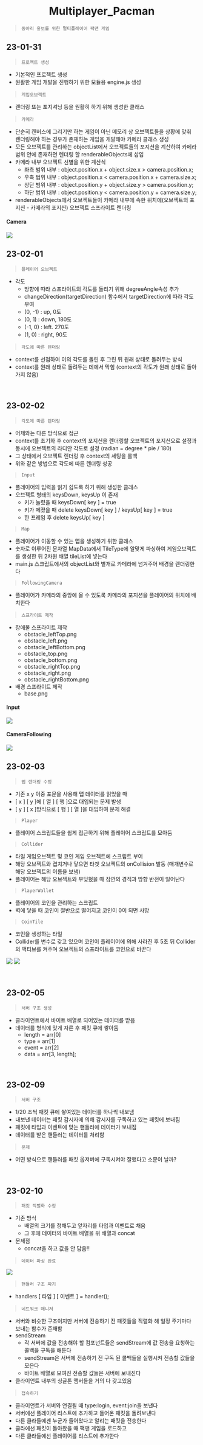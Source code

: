 # <center> **Multiplayer_Pacman** <center/>
> `동아리 홍보를 위한 멀티플레이어 팩맨 게임`

## 23-01-31
> `프로젝트 생성`
 - 기본적인 프로젝트 생성
 - 원활한 게임 개발을 진행하기 위한 모듈용 engine.js 생성
> `게임오브젝트`
 - 렌더링 또는 포지셔닝 등을 원활히 하기 위해 생성한 클래스
> `카메라`
 - 단순히 캔버스에 그리기만 하는 게임이 아닌 메모리 상 오브젝트들을 상황에 맞춰 렌더링해야 하는 경우가 존재하는 게임을 개발해야  카메라 클래스 생성
 - 모든 오브젝트를 관리하는 objectList에서 오브젝트들의 포지션을 계산하여 카메라 범위 안에 존재하면 렌더링 할 renderableObjects에 삽입
 - 카메라 내부 오브젝트 선별을 위한 계산식
   - 좌측 범위 내부 : object.position.x + object.size.x > camera.position.x;
   - 우측 범위 내부 : object.position.x < camera.position.x + camera.size.x;
   - 상단 범위 내부 : object.position.y + object.size.y > camera.position.y;
   - 하단 범위 내부 : object.position.y < camera.position.y + camera.size.y;
 - renderableObjects에서 오브젝트들이 카메라 내부에 속한 위치에(오브젝트의 포지션 - 카메라의 포지션) 오브젝트 스프라이트 렌더링

<h4>Camera</h4>
<image src="ETC/camera.gif"><image/>

<br/>

## 23-02-01
> `플레이어 오브젝트`
 - 각도
   - 방향에 따라 스프라이트의 각도를 돌리기 위해 degreeAngle속성 추가
   - changeDirection(targetDirection) 함수에서 targetDirection에 따라 각도 부여
   - (0, -1) : up, 0도
   - (0, 1) : down, 180도
   - (-1, 0) : left. 270도
   - (1, 0) : right, 90도
> `각도에 따른 렌더링`
 - context를 선점하여 이의 각도를 돌린 후 그린 뒤 원래 상태로 돌려두는 방식
 - context를 원래 상태로 돌려두는 데에서 막힘 (context의 각도가 원래 상태로 돌아가지 않음)

<br/>

## 23-02-02
> `각도에 따른 렌더링`
 - 어제와는 다른 방식으로 접근
 - context를 초기화 후 context의 포지션을 렌더링할 오브젝트의 포지션으로 설정과 동시에 오브젝트의 라디안 각도로 설정 (radian = degree * pie / 180)
 - 그 상태에서 오브젝트 렌더링 후 context의 세팅을 롤백
 - 위와 같은 방법으로 각도에 따른 렌더링 성공
> `Input`
 - 플레이어의 입력을 읽기 쉽도록 하기 위해 생성한 클래스
 - 오브젝트 형태의 keysDown, keysUp 이 존재 
   - 키가 눌렸을 때 keysDown\[ key \] = true
   - 키가 떼졌을 때 delete keysDown\[ key \] / keysUp\[ key \] = true
   - 한 프레임 후 delete keysUp\[ key \]
> `Map`
 - 플레이어가 이동할 수 있는 맵을 생성하기 위한 클래스
 - 숫자로 이루어진 문자열 MapData에서 TileType에 알맞게 파싱하여 게임오브젝트를 생성한 뒤 2차원 배열 tileList에 넣는다
 - main.js 스크립트에서의 objectList와 별개로 카메라에 넘겨주어 배경을 렌더링한다
> `FollowingCamera`
 - 플레이어가 카메라의 중앙에 올 수 있도록 카메라의 포지션을 플레이어의 위치에 배치한다
> `스프라이트 제작`
 - 장애물 스프라이트 제작
   - obstacle_leftTop.png
   - obstacle_left.png
   - obstacle_leftBottom.png
   - obstacle_top.png
   - obstacle_bottom.png
   - obstacle_rightTop.png
   - obstacle_right.png
   - obstacle_rightBottom.png
 - 배경 스프라이트 제작
   - base.png

<h4>Input</h4>
<image src="ETC/input.gif"></image>
<h4>CameraFollowing</h4>
<image src="ETC/cameraFollowing.gif"></image>

<br/>

## 23-02-03
> `맵 렌더링 수정`
 - 기존 x y 이중 포문을 사용해 맵 데이터를 읽었을 때
 - \[ x \] \[ y \]에 \[ 열 \] \[ 행 \]으로 대입되는 문제 발생
 - \[ y \] \[ x \]방식으로 \[ 행 \] \[ 열 \]을 대입하여 문제 해결
> `Player`
 - 플레이어 스크립트들을 쉽게 접근하기 위해 플레이어 스크립트를 모아둠
> `Collider`
 - 타일 게임오브젝트 및 코인 게임 오브젝트에 스크립트 부여
 - 해당 오브젝트와 겹치거나 닿으면 타겟 오브젝트의 onCollision 발동 (매개변수로 해당 오브젝트의 이름을 보냄)
 - 플레이어는 해당 오브젝트와 부딪혔을 때 잠깐의 경직과 방향 반전이 일어난다
> `PlayerWallet`
 - 플레이어의 코인을 관리하는 스크립트
 - 벽에 닿을 때 코인이 절반으로 떨어지고 코인이 0이 되면 사망
> `CoinTile`
 - 코인을 생성하는 타일
 - Collider를 변수로 갖고 있으며 코인이 플레이어에 의해 사라진 후 5초 뒤 Collider의 액티브를 켜주며 오브젝트의 스프라이트를 코인으로 바꾼다

<image src="ETC/obstacle&wallet.gif"></image>
<image src="ETC/coin.gif"></image>

<br/>

## 23-02-05
> `서버 구조 생성`
 - 클라이언트에서 바이트 배열로 되어있는 데이터를 받음
 - 데이터를 형식에 맞게 자른 후 패킷 큐에 쌓아둠
   - length = arr[0]
   - type = arr[1]
   - event = arr[2]
   - data = arr[3, length];

<br/>

## 23-02-09
> `서버 구조`
 - 1/20 초씩 패킷 큐에 쌓여있는 데이터를 하나씩 내보냄
 - 내보낸 데이터는 패킷 감시자에 의해 감시자를 구독하고 있는 패킷에 보내짐
 - 패킷에 타입과 이벤트에 맞는 핸들러에 데이터가 보내짐
 - 데이터를 받은 핸들러는 데이터를 처리함
> `문제`
 - 어떤 방식으로 핸들러를 패킷 옵저버에 구독시켜야 잘했다고 소문이 날까?

<br/>

## 23-02-10
> `패킷 직렬화 수정`
 - 기존 방식
   - 배열의 크기를 정해두고 앞자리를 타입과 이벤트로 채움
   - 그 후에 데이터의 바이트 배열을 위 배열과 concat
 - 문제점
   - concat을 하고 값을 안 담음!!
> `데이터 파싱 완료`

<image src="ETC/dataParsing.gif"></image>

> `핸들러 구조 짜기`
 - handlers \[ 타입 \] \[ 이벤트 \] = handler();
> `네트워크 매니저`
 - 서버와 비슷한 구조이지만 서버에 전송하기 전 패킷들을 직렬화 해 일정 주기마다 보내는 함수가 존재함
 - sendStream
   - 각 서버에 값을 전송해야 할 컴포넌트들은 sendStream에 값 전송을 요청하는 콜백을 구독을 해둔다
   - sendStream은 서버에 전송하기 전 구독 된 콜백들을 실행시켜 전송할 값들을 모은다
   - 바이트 배열로 모여진 전송할 값들은 서버에 보내진다
 - 클라이언트 내부의 싱글톤 맴버들을 거의 다 갖고있음
> `접속하기`
 - 클라이언트가 서버와 연결될 때 type:login, event:join을 보낸다
 - 서버에선 플레이어 리스트에 추가하고 들어온 패킷을 돌려보낸다
 - 다른 클라들에겐 누군가 들어왔다고 알리는 패킷을 전송한다
 - 클라에선 패킷이 돌아왔을 때 팩맨 게임을 로드하고
 - 다른 클라들에선 플레이어를 리스트에 추가한다
